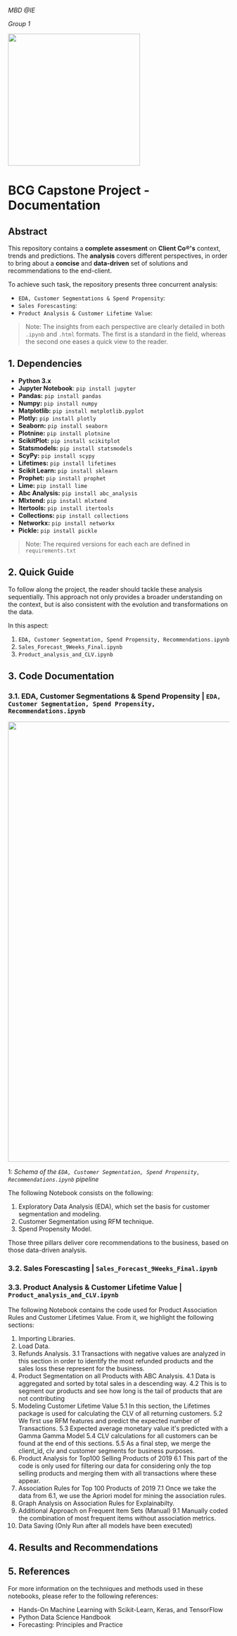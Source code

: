 _MBD @IE_

_Group 1_

<img width="300" style="float:center" 
     src="https://logos-world.net/wp-content/uploads/2022/06/BGG-Logo.png" />

# BCG Capstone Project - Documentation

## Abstract

This repository contains a **complete assesment** on **Client Co®'s** context, trends and predictions. The **analysis** covers different perspectives, in order to bring about a **concise** and **data-driven** set of solutions and recommendations to the end-client.

To achieve such task, the repository presents three concurrent analysis:

* `EDA, Customer Segmentations & Spend Propensity`: 
* `Sales Forescasting`: 
* `Product Analysis & Customer Lifetime Value`: 

> Note: The insights from each perspective are clearly detailed in both `.ipynb` and `.html` formats. The first is a standard in the field, whereas the second one eases a quick view to the reader.


## 1. Dependencies

- **Python 3.x**
- **Jupyter Notebook**: `pip install jupyter`
- **Pandas:** `pip install pandas`
- **Numpy:** `pip install numpy`
- **Matplotlib:** `pip install matplotlib.pyplot`
- **Plotly:** `pip install plotly`
- **Seaborn:** `pip install seaborn`
- **Plotnine:** `pip install plotnine`
- **ScikitPlot:** `pip install scikitplot`
- **Statsmodels:** `pip install statsmodels`
- **ScyPy:** `pip install scypy`
- **Lifetimes:** `pip install lifetimes`
- **Scikit Learn:** `pip install sklearn`
- **Prophet:** `pip install prophet`
- **Lime:** `pip install lime`
- **Abc Analysis:** `pip install abc_analysis`
- **Mlxtend:** `pip install mlxtend`
- **Itertools:** `pip install itertools`
- **Collections:** `pip install collections`
- **Networkx:** `pip install networkx`
- **Pickle:** `pip install pickle`


> Note: The required versions for each each are defined in `requirements.txt`



## 2. Quick Guide 

To follow along the project, the reader should tackle these analysis sequentially. This approach not only provides a broader understanding on the context, but is also consistent with the evolution and transformations on the data.

In this aspect:


1. `EDA, Customer Segmentation, Spend Propensity, Recommendations.ipynb`
2. `Sales_Forecast_9Weeks_Final.ipynb`
3. `Product_analysis_and_CLV.ipynb`



## 3. Code Documentation

### 3.1. EDA, Customer Segmentations & Spend Propensity | `EDA, Customer Segmentation, Spend Propensity, Recommendations.ipynb`

<img width="1000" style="float:center" 
     src="https://i.imgur.com/ldpdrIn.png" />

<a name="Footnote" >1</a>: _Schema of the `EDA, Customer Segmentation, Spend Propensity, Recommendations.ipynb` pipeline_

The following Notebook consists on the following:

1. Exploratory Data Analysis (EDA), which set the basis for customer segmentation and modeling.
2. Customer Segmentation using RFM technique.
3. Spend Propensity Model.

Those three pillars deliver core recommendations to the business, based on those data-driven analysis. 

### 3.2. Sales Forescasting | `Sales_Forecast_9Weeks_Final.ipynb`



### 3.3. Product Analysis & Customer Lifetime Value | `Product_analysis_and_CLV.ipynb`

The following Notebook contains the code used for Product Association Rules and Customer Lifetimes Value. From it, we highlight the following sections: 

1. Importing Libraries.
2. Load Data.
3. Refunds Analysis.
	3.1 Transactions with negative values are analyzed in this section in order to identify the 	most refunded products and the sales loss these represent for the business. 
4. Product Segmentation on all Products with ABC Analysis. 
	4.1 Data is aggregated and sorted by total sales in  a descending way. 
	4.2 This is to segment our products and see how long is the tail of products that are not 	contributing
5. Modeling Customer Lifetime Value
	5.1 In this section, the Lifetimes package is used for calculating the CLV of all returning customers. 
	5.2 We first use RFM features and predict the expected number of Transactions.
	5.3 Expected average monetary value it's predicted with a Gamma Gamma Model
	5.4 CLV calculations for all customers can be found at the end of this sections.
	5.5 As a final step, we merge the client_id, clv and customer segments for business 	purposes.
6. Product Analysis for Top100 Selling Products of 2019
	6.1 This part of the code is only used for filtering our data for considering only the top 	selling products and merging them with all transactions where these appear. 
7. Association Rules for Top 100 Products of 2019
	7.1 Once we take the data from 6.1, we use the Apriori model for mining the association 	rules.
8. Graph Analysis on Association Rules for Explainabilty. 
9. Additional Approach on Frequent Item Sets (Manual)
	9.1 Manually coded the combination of most frequent items without association metrics.
10. Data Saving (Only Run after all models have been executed)


## 4. Results and Recommendations


## 5. References

For more information on the techniques and methods used in these notebooks, please refer to the following references:

- Hands-On Machine Learning with Scikit-Learn, Keras, and TensorFlow
- Python Data Science Handbook
- Forecasting: Principles and Practice
